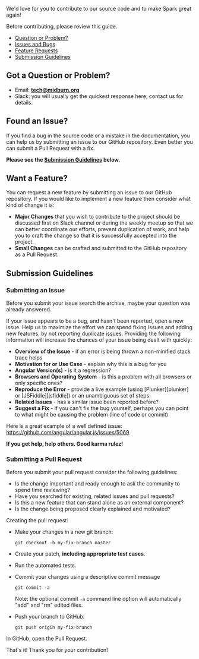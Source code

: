 We'd love for you to contribute to our source code and to make Spark great again!

Before contributing, please review this guide.

 - [Question or Problem?](#question)
 - [Issues and Bugs](#issue)
 - [Feature Requests](#feature)
 - [Submission Guidelines](#submit)

## <a name="question"></a> Got a Question or Problem?

* Email: **tech@midburn.org**
* Slack: you will usually get the quickest response here, contact us for details.

## <a name="issue"></a> Found an Issue?

If you find a bug in the source code or a mistake in the documentation, you can help us by
submitting an issue to our GitHub repository. Even better you can submit a Pull Request
with a fix.

**Please see the [Submission Guidelines](#submit) below.**

## <a name="feature"></a> Want a Feature?

You can request a new feature by submitting an issue to our GitHub repository.  If you
would like to implement a new feature then consider what kind of change it is:

* **Major Changes** that you wish to contribute to the project should be discussed first on Slack
  channel or during the weekly meetup so that we can better coordinate our efforts,
  prevent duplication of work, and help you to craft the change so that it is successfully accepted
  into the project.
* **Small Changes** can be crafted and submitted to the GitHub repository as a Pull
  Request.


## <a name="submit"></a> Submission Guidelines

### Submitting an Issue
Before you submit your issue search the archive, maybe your question was already answered.

If your issue appears to be a bug, and hasn't been reported, open a new issue. Help us to maximize
the effort we can spend fixing issues and adding new features, by not reporting duplicate issues.
Providing the following information will increase the chances of your issue being dealt with
quickly:

* **Overview of the Issue** - if an error is being thrown a non-minified stack trace helps
* **Motivation for or Use Case** - explain why this is a bug for you
* **Angular Version(s)** - is it a regression?
* **Browsers and Operating System** - is this a problem with all browsers or only specific ones?
* **Reproduce the Error** - provide a live example (using [Plunker][plunker] or
  [JSFiddle][jsfiddle]) or an unambiguous set of steps.
* **Related Issues** - has a similar issue been reported before?
* **Suggest a Fix** - if you can't fix the bug yourself, perhaps you can point to what might be
  causing the problem (line of code or commit)

Here is a great example of a well defined issue: https://github.com/angular/angular.js/issues/5069

**If you get help, help others. Good karma rulez!**

### Submitting a Pull Request
Before you submit your pull request consider the following guidelines:

- Is the change important and ready enough to ask the community to spend time reviewing?
- Have you searched for existing, related issues and pull requests?
- Is this a new feature that can stand alone as an external component?
- Is the change being proposed clearly explained and motivated?

Creating the pull request:

* Make your changes in a new git branch:

    ```shell
    git checkout -b my-fix-branch master
    ```

* Create your patch, **including appropriate test cases**.
* Run the automated tests.
* Commit your changes using a descriptive commit message

    ```shell
    git commit -a
    ```
  Note: the optional commit `-a` command line option will automatically "add" and "rm" edited files.

* Push your branch to GitHub:

    ```shell
    git push origin my-fix-branch
    ```

In GitHub, open the Pull Request.

That's it! Thank you for your contribution!
